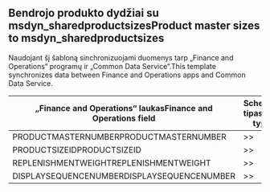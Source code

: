 ## <a name="product-master-sizes-to-msdyn_sharedproductsizes"></a><span data-ttu-id="aa977-101">Bendrojo produkto dydžiai su msdyn_sharedproductsizes</span><span class="sxs-lookup"><span data-stu-id="aa977-101">Product master sizes to msdyn_sharedproductsizes</span></span>

<span data-ttu-id="aa977-102">Naudojant šį šabloną sinchronizuojami duomenys tarp „Finance and Operations“ programų ir „Common Data Service“.</span><span class="sxs-lookup"><span data-stu-id="aa977-102">This template synchronizes data between Finance and Operations apps and Common Data Service.</span></span>

<span data-ttu-id="aa977-103">„Finance and Operations“ laukas</span><span class="sxs-lookup"><span data-stu-id="aa977-103">Finance and Operations field</span></span> | <span data-ttu-id="aa977-104">Schemos tipas</span><span class="sxs-lookup"><span data-stu-id="aa977-104">Map type</span></span> | <span data-ttu-id="aa977-105">Kitas „Dynamics 365” laukas</span><span class="sxs-lookup"><span data-stu-id="aa977-105">Other Dynamics 365 field</span></span> | <span data-ttu-id="aa977-106">Numatytoji reikšmė</span><span class="sxs-lookup"><span data-stu-id="aa977-106">Default value</span></span>
---|---|---|---
<span data-ttu-id="aa977-107">PRODUCTMASTERNUMBER</span><span class="sxs-lookup"><span data-stu-id="aa977-107">PRODUCTMASTERNUMBER</span></span> | >> | <span data-ttu-id="aa977-108">msdyn_globalproduct.msdyn_productnumber</span><span class="sxs-lookup"><span data-stu-id="aa977-108">msdyn_globalproduct.msdyn_productnumber</span></span> | 
<span data-ttu-id="aa977-109">PRODUCTSIZEID</span><span class="sxs-lookup"><span data-stu-id="aa977-109">PRODUCTSIZEID</span></span> | >> | <span data-ttu-id="aa977-110">msdyn_productsize.msdyn_productsize</span><span class="sxs-lookup"><span data-stu-id="aa977-110">msdyn_productsize.msdyn_productsize</span></span> | 
<span data-ttu-id="aa977-111">REPLENISHMENTWEIGHT</span><span class="sxs-lookup"><span data-stu-id="aa977-111">REPLENISHMENTWEIGHT</span></span> | >> | <span data-ttu-id="aa977-112">msdyn_replenishmentweight</span><span class="sxs-lookup"><span data-stu-id="aa977-112">msdyn_replenishmentweight</span></span> | 
<span data-ttu-id="aa977-113">DISPLAYSEQUENCENUMBER</span><span class="sxs-lookup"><span data-stu-id="aa977-113">DISPLAYSEQUENCENUMBER</span></span> | >> | <span data-ttu-id="aa977-114">msdyn_displaysequencenumber</span><span class="sxs-lookup"><span data-stu-id="aa977-114">msdyn_displaysequencenumber</span></span> | 
